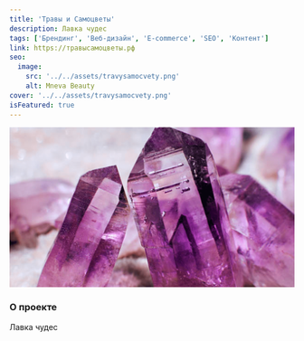```yaml
---
title: 'Травы и Самоцветы'
description: Лавка чудес
tags: ['Брендинг', 'Веб-дизайн', 'E-commerce', 'SEO', 'Контент']
link: https://травысамоцветы.рф
seo:
  image:
    src: '../../assets/travysamocvety.png'
    alt: Mneva Beauty
cover: '../../assets/travysamocvety.png'
isFeatured: true
---
```


![Травы и Самоцветы](../../assets/travysamocvety.png)

### О проекте

Лавка чудес
